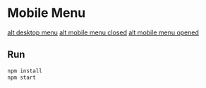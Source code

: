 # Mobile Menu

[alt desktop menu](./images/desktop-menu.png)
[alt mobile menu closed](./images/mobile-menu-closed.png)
[alt mobile menu opened](./images/mobile-menu-opened.png)

## Run

```bash
npm install
npm start
```